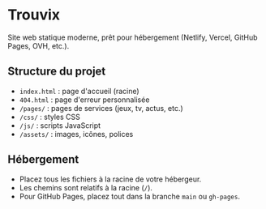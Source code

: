# Trouvix

Site web statique moderne, prêt pour hébergement (Netlify, Vercel, GitHub Pages, OVH, etc.).

## Structure du projet

- `index.html` : page d'accueil (racine)
- `404.html` : page d'erreur personnalisée
- `/pages/` : pages de services (jeux, tv, actus, etc.)
- `/css/` : styles CSS
- `/js/` : scripts JavaScript
- `/assets/` : images, icônes, polices

## Hébergement

- Placez tous les fichiers à la racine de votre hébergeur.
- Les chemins sont relatifs à la racine (`/`).
- Pour GitHub Pages, placez tout dans la branche `main` ou `gh-pages`.